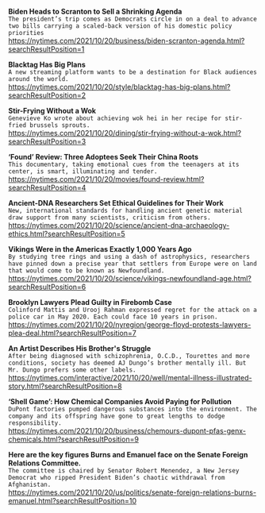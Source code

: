 **Biden Heads to Scranton to Sell a Shrinking Agenda**\
`The president’s trip comes as Democrats circle in on a deal to advance two bills carrying a scaled-back version of his domestic policy priorities`\
https://nytimes.com/2021/10/20/business/biden-scranton-agenda.html?searchResultPosition=1

**Blacktag Has Big Plans**\
`A new streaming platform wants to be a destination for Black audiences around the world.`\
https://nytimes.com/2021/10/20/style/blacktag-has-big-plans.html?searchResultPosition=2

**Stir-Frying Without a Wok**\
`Genevieve Ko wrote about achieving wok hei in her recipe for stir-fried brussels sprouts.`\
https://nytimes.com/2021/10/20/dining/stir-frying-without-a-wok.html?searchResultPosition=3

**‘Found’ Review: Three Adoptees Seek Their China Roots**\
`This documentary, taking emotional cues from the teenagers at its center, is smart, illuminating and tender.`\
https://nytimes.com/2021/10/20/movies/found-review.html?searchResultPosition=4

**Ancient-DNA Researchers Set Ethical Guidelines for Their Work**\
`New, international standards for handling ancient genetic material draw support from many scientists, criticism from others.`\
https://nytimes.com/2021/10/20/science/ancient-dna-archaeology-ethics.html?searchResultPosition=5

**Vikings Were in the Americas Exactly 1,000 Years Ago**\
`By studying tree rings and using a dash of astrophysics, researchers have pinned down a precise year that settlers from Europe were on land that would come to be known as Newfoundland.`\
https://nytimes.com/2021/10/20/science/vikings-newfoundland-age.html?searchResultPosition=6

**Brooklyn Lawyers Plead Guilty in Firebomb Case**\
`Colinford Mattis and Urooj Rahman expressed regret for the attack on a police car in May 2020. Each could face 10 years in prison.`\
https://nytimes.com/2021/10/20/nyregion/george-floyd-protests-lawyers-plea-deal.html?searchResultPosition=7

**An Artist Describes His Brother's Struggle**\
`After being diagnosed with schizophrenia, O.C.D., Tourettes and more conditions, society has deemed AJ Dungo’s brother mentally ill. But Mr. Dungo prefers some other labels.`\
https://nytimes.com/interactive/2021/10/20/well/mental-illness-illustrated-story.html?searchResultPosition=8

**‘Shell Game’: How Chemical Companies Avoid Paying for Pollution**\
`DuPont factories pumped dangerous substances into the environment. The company and its offspring have gone to great lengths to dodge responsibility.`\
https://nytimes.com/2021/10/20/business/chemours-dupont-pfas-genx-chemicals.html?searchResultPosition=9

**Here are the key figures Burns and Emanuel face on the Senate Foreign Relations Committee.**\
`The committee is chaired by Senator Robert Menendez, a New Jersey Democrat who ripped President Biden’s chaotic withdrawal from Afghanistan.`\
https://nytimes.com/2021/10/20/us/politics/senate-foreign-relations-burns-emanuel.html?searchResultPosition=10

